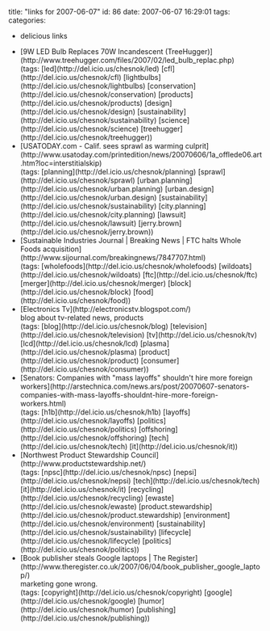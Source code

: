 title: "links for 2007-06-07"
id: 86
date: 2007-06-07 16:29:01
tags: 
categories: 
- delicious links

*   <div>[9W LED Bulb Replaces 70W Incandescent (TreeHugger)](http://www.treehugger.com/files/2007/02/led_bulb_replac.php)</div>
		<div>(tags: [led](http://del.icio.us/chesnok/led) [cfl](http://del.icio.us/chesnok/cfl) [lightbulbs](http://del.icio.us/chesnok/lightbulbs) [conservation](http://del.icio.us/chesnok/conservation) [products](http://del.icio.us/chesnok/products) [design](http://del.icio.us/chesnok/design) [sustainability](http://del.icio.us/chesnok/sustainability) [science](http://del.icio.us/chesnok/science) [treehugger](http://del.icio.us/chesnok/treehugger))</div>
*   <div>[USATODAY.com - Calif. sees sprawl as warming culprit](http://www.usatoday.com/printedition/news/20070606/1a_offlede06.art.htm?loc=interstitialskip)</div>
		<div>(tags: [planning](http://del.icio.us/chesnok/planning) [sprawl](http://del.icio.us/chesnok/sprawl) [urban.planning](http://del.icio.us/chesnok/urban.planning) [urban.design](http://del.icio.us/chesnok/urban.design) [sustainability](http://del.icio.us/chesnok/sustainability) [city.planning](http://del.icio.us/chesnok/city.planning) [lawsuit](http://del.icio.us/chesnok/lawsuit) [jerry.brown](http://del.icio.us/chesnok/jerry.brown))</div>
*   <div>[Sustainable Industries Journal | Breaking News | FTC halts Whole Foods acquisition](http://www.sijournal.com/breakingnews/7847707.html)</div>
		<div>(tags: [wholefoods](http://del.icio.us/chesnok/wholefoods) [wildoats](http://del.icio.us/chesnok/wildoats) [ftc](http://del.icio.us/chesnok/ftc) [merger](http://del.icio.us/chesnok/merger) [block](http://del.icio.us/chesnok/block) [food](http://del.icio.us/chesnok/food))</div>
*   <div>[Electronics Tv](http://electronicstv.blogspot.com/)</div>
		<div>blog about tv-related news, products</div>
		<div>(tags: [blog](http://del.icio.us/chesnok/blog) [television](http://del.icio.us/chesnok/television) [tv](http://del.icio.us/chesnok/tv) [lcd](http://del.icio.us/chesnok/lcd) [plasma](http://del.icio.us/chesnok/plasma) [product](http://del.icio.us/chesnok/product) [consumer](http://del.icio.us/chesnok/consumer))</div>
*   <div>[Senators: Companies with "mass layoffs" shouldn't hire more foreign workers](http://arstechnica.com/news.ars/post/20070607-senators-companies-with-mass-layoffs-shouldnt-hire-more-foreign-workers.html)</div>
		<div>(tags: [h1b](http://del.icio.us/chesnok/h1b) [layoffs](http://del.icio.us/chesnok/layoffs) [politics](http://del.icio.us/chesnok/politics) [offshoring](http://del.icio.us/chesnok/offshoring) [tech](http://del.icio.us/chesnok/tech) [it](http://del.icio.us/chesnok/it))</div>
*   <div>[Northwest Product Stewardship Council](http://www.productstewardship.net/)</div>
		<div>(tags: [npsc](http://del.icio.us/chesnok/npsc) [nepsi](http://del.icio.us/chesnok/nepsi) [tech](http://del.icio.us/chesnok/tech) [it](http://del.icio.us/chesnok/it) [recycling](http://del.icio.us/chesnok/recycling) [ewaste](http://del.icio.us/chesnok/ewaste) [product.stewardship](http://del.icio.us/chesnok/product.stewardship) [environment](http://del.icio.us/chesnok/environment) [sustainability](http://del.icio.us/chesnok/sustainability) [lifecycle](http://del.icio.us/chesnok/lifecycle) [politics](http://del.icio.us/chesnok/politics))</div>
*   <div>[Book publisher steals Google laptops | The Register](http://www.theregister.co.uk/2007/06/04/book_publisher_google_laptop/)</div>
		<div>marketing gone wrong.</div>
		<div>(tags: [copyright](http://del.icio.us/chesnok/copyright) [google](http://del.icio.us/chesnok/google) [humor](http://del.icio.us/chesnok/humor) [publishing](http://del.icio.us/chesnok/publishing))</div>
